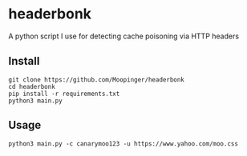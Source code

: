 # headerbonk
A python script I use for detecting cache poisoning via HTTP headers

## Install 

```
git clone https://github.com/Moopinger/headerbonk
cd headerbonk
pip install -r requirements.txt
python3 main.py
```
## Usage

```
python3 main.py -c canarymoo123 -u https://www.yahoo.com/moo.css
```
